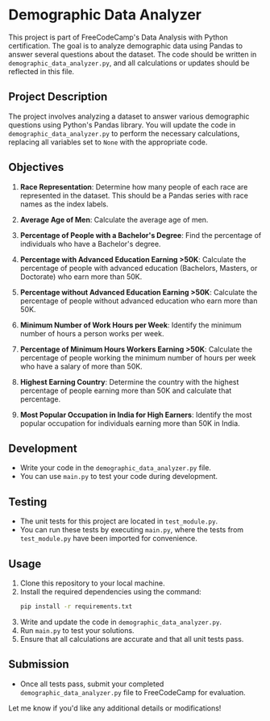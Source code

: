 
# Demographic Data Analyzer

This project is part of FreeCodeCamp's Data Analysis with Python certification. The goal is to analyze demographic data using Pandas to answer several questions about the dataset. The code should be written in `demographic_data_analyzer.py`, and all calculations or updates should be reflected in this file.

## Project Description

The project involves analyzing a dataset to answer various demographic questions using Python's Pandas library. You will update the code in `demographic_data_analyzer.py` to perform the necessary calculations, replacing all variables set to `None` with the appropriate code.

## Objectives

1. **Race Representation**: Determine how many people of each race are represented in the dataset. This should be a Pandas series with race names as the index labels.
   
2. **Average Age of Men**: Calculate the average age of men.

3. **Percentage of People with a Bachelor's Degree**: Find the percentage of individuals who have a Bachelor's degree.

4. **Percentage with Advanced Education Earning >50K**: Calculate the percentage of people with advanced education (Bachelors, Masters, or Doctorate) who earn more than 50K.

5. **Percentage without Advanced Education Earning >50K**: Calculate the percentage of people without advanced education who earn more than 50K.

6. **Minimum Number of Work Hours per Week**: Identify the minimum number of hours a person works per week.

7. **Percentage of Minimum Hours Workers Earning >50K**: Calculate the percentage of people working the minimum number of hours per week who have a salary of more than 50K.

8. **Highest Earning Country**: Determine the country with the highest percentage of people earning more than 50K and calculate that percentage.

9. **Most Popular Occupation in India for High Earners**: Identify the most popular occupation for individuals earning more than 50K in India.

## Development

- Write your code in the `demographic_data_analyzer.py` file. 
- You can use `main.py` to test your code during development.

## Testing

- The unit tests for this project are located in `test_module.py`.
- You can run these tests by executing `main.py`, where the tests from `test_module.py` have been imported for convenience.

## Usage

1. Clone this repository to your local machine.
2. Install the required dependencies using the command:
   ```bash
   pip install -r requirements.txt
   ```
3. Write and update the code in `demographic_data_analyzer.py`.
4. Run `main.py` to test your solutions.
5. Ensure that all calculations are accurate and that all unit tests pass.

## Submission

- Once all tests pass, submit your completed `demographic_data_analyzer.py` file to FreeCodeCamp for evaluation.


Let me know if you'd like any additional details or modifications!
